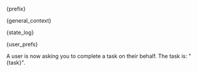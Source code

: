 {prefix}

{general_context}

{state_log}

{user_prefs}

A user is now asking you to complete a task on their behalf. The task is: "{task}". 